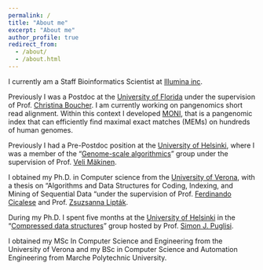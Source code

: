 ```yaml
---
permalink: /
title: "About me"
excerpt: "About me"
author_profile: true
redirect_from: 
  - /about/
  - /about.html
---
```


I currently am a Staff Bioinformatics Scientist at [Illumina inc](https://www.illumina.com).

Previously I was a Postdoc at the [University of Florida](https://www.ufl.edu) under the supervision of Prof. [Christina Boucher](https://christinaboucher.com/). I am currently working on pangenomics short read alignment. Within this context I developed [MONI](https://github.com/maxrossi91/moni), that is a pangenomic index that can efficiently find maximal exact matches (MEMs) on hundreds of human genomes.

Previously I had a Pre-Postdoc position at the [University of Helsinki](https://www.helsinki.fi/en), where I was a member of the “[Gen­ome-scale al­gorithmics](https://www.helsinki.fi/en/researchgroups/genome-scale-algorithmics)” group under the supervision of Prof. [Veli Mäk­inen](https://www.helsinki.fi/en/researchgroups/genome-scale-algorithmics/people/veli-makinen).

I obtained my Ph.D. in Computer science from the [University of Verona](https://www.univr.it/), with a thesis on “Algorithms and Data Structures for Coding, Indexing, and Mining of Sequential Data “under the supervision of Prof. [Ferdinando Cicalese](http://www.di.univr.it/?ent=persona&id=9257) and Prof. [Zsuzsanna Lipták](http://www.di.univr.it/?ent=persona&id=8756&lang=it).

During my Ph.D. I spent five months at the [University of Helsinki](https://www.helsinki.fi/en) in the “[Compressed data structures](https://www.helsinki.fi/en/researchgroups/algorithmic-bioinformatics/compressed-data-structures)” group hosted by Prof. [Simon J. Puglisi](https://www.cs.helsinki.fi/u/puglisi/).

I obtained my MSc In Computer Science and Engineering from the University of Verona and my BSc in Computer Science and Automation Engineering from Marche Polytechnic University.
